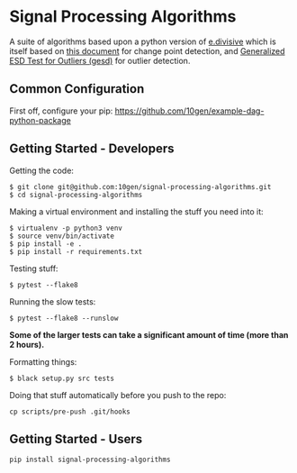 # Signal Processing Algorithms

A suite of algorithms based upon a python version of [e.divisive](https://www.rdocumentation.org/packages/ecp/versions/3.1.0/topics/e.divisive) which is itself based on [this document](https://arxiv.org/pdf/1306.4933.pdf) for change point detection, and [Generalized ESD Test for Outliers
(gesd)](https://www.itl.nist.gov/div898/handbook/eda/section3/eda35h3.htm) for outlier detection.

## Common Configuration

First off, configure your pip: https://github.com/10gen/example-dag-python-package

## Getting Started - Developers

Getting the code:

```
$ git clone git@github.com:10gen/signal-processing-algorithms.git
$ cd signal-processing-algorithms
```

Making a virtual environment and installing the stuff you need into it:
```
$ virtualenv -p python3 venv
$ source venv/bin/activate
$ pip install -e .
$ pip install -r requirements.txt
```
Testing stuff:
```
$ pytest --flake8
```

Running the slow tests:
```
$ pytest --flake8 --runslow
```

**Some of the larger tests can take a significant amount of time (more than 2 hours).**

Formatting things:
```
$ black setup.py src tests
```

Doing that stuff automatically before you push to the repo:
```
cp scripts/pre-push .git/hooks
```

## Getting Started - Users
```
pip install signal-processing-algorithms
```